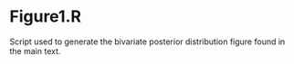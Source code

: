 # Figure1.R

Script used to generate the bivariate posterior distribution figure found in the main text. 
